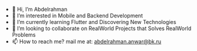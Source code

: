 - 👋 Hi, I’m Abdelrahman
- 👀 I’m interested in Mobile and Backend Development
- 🌱 I’m currently learning Flutter and Discovering New Technologies
- 💞️ I’m looking to collaborate on RealWorld Projects that Solves RealWorld Problems
- 📫 How to reach me? mail me at: abdelrahman.anwar@bk.ru

<!---
abdelrahmen/abdelrahmen is a ✨ special ✨ repository because its `README.md` (this file) appears on your GitHub profile.
You can click the Preview link to take a look at your changes.
--->
